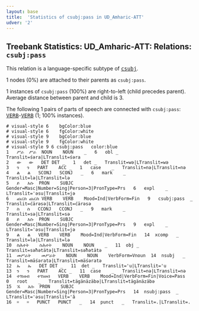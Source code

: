 ```yaml
---
layout: base
title:  'Statistics of csubj:pass in UD_Amharic-ATT'
udver: '2'
---
```


## Treebank Statistics: UD_Amharic-ATT: Relations: `csubj:pass`

This relation is a language-specific subtype of <tt><a href="am_att-dep-csubj.html">csubj</a></tt>.

1 nodes (0%) are attached to their parents as `csubj:pass`.

1 instances of `csubj:pass` (100%) are right-to-left (child precedes parent).
Average distance between parent and child is 3.

The following 1 pairs of parts of speech are connected with `csubj:pass`: <tt><a href="am_att-pos-VERB.html">VERB</a></tt>-<tt><a href="am_att-pos-VERB.html">VERB</a></tt> (1; 100% instances).


~~~ conllu
# visual-style 6	bgColor:blue
# visual-style 6	fgColor:white
# visual-style 9	bgColor:blue
# visual-style 9	fgColor:white
# visual-style 9 6 csubj:pass	color:blue
1	ሥራ	ሥራ	NOUN	NOUN	_	6	obl	_	Translit=śəra|LTranslit=śəra
2	ው	ው	DET	DET	_	1	det	_	Translit=wə|LTranslit=wə
3	ን	ን	PART	ACC	_	1	case	_	Translit=nə|LTranslit=nə
4	ል	ል	SCONJ	SCONJ	_	6	mark	_	Translit=lə|LTranslit=lə
5	ይ	እሱ	PRON	SUBJC	Gender=Masc|Number=Sing|Person=3|PronType=Prs	6	expl	_	LTranslit='əsu|Translit=jə
6	ጨርስ	ጨርስ	VERB	VERB	Mood=Ind|VerbForm=Fin	9	csubj:pass	_	Translit=ćärəsə|LTranslit=ćärəsə
7	ስ	ስ	CCONJ	CCONJ	_	9	mark	_	Translit=sə|LTranslit=sə
8	ይ	እሱ	PRON	SUBJC	Gender=Masc|Number=Sing|Person=3|PronType=Prs	9	expl	_	LTranslit='əsu|Translit=jə
9	ል	ል	VERB	VERB	Mood=Ind|VerbForm=Fin	14	xcomp	_	Translit=lə|LTranslit=lə
10	ስሕተት	ስሕተት	NOUN	NOUN	_	11	obj	_	Translit=səħətätə|LTranslit=səħətätə
11	መሥራት	መሥራት	NOUN	NOUN	VerbForm=Vnoun	14	nsubj	_	Translit=mäśəratə|LTranslit=mäśəratə
12	ኡ	ኡ	DET	DET	_	11	det	_	Translit='u|LTranslit='u
13	ን	ን	PART	ACC	_	11	case	_	Translit=nə|LTranslit=nə
14	ተገነዘብ	ተገነዘብ	VERB	VERB	Mood=Ind|VerbForm=Fin|Voice=Pass	0	root	_	Translit=tägänäzäbə|LTranslit=tägänäzäbə
15	ኧ	እሱ	PRON	SUBJC	Gender=Masc|Number=Sing|Person=3|PronType=Prs	14	nsubj:pass	_	LTranslit='əsu|Translit='ă
16	።	።	PUNCT	PUNCT	_	14	punct	_	Translit=.|LTranslit=.

~~~


